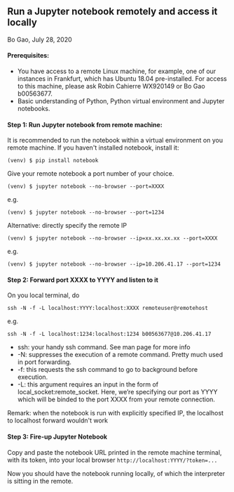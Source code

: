 ##  Run a Jupyter notebook remotely and access it locally
Bo Gao, July 28, 2020

#### Prerequisites: 
* You have access to a remote Linux machine, for example,
    one of our instances in Frankfurt, 
    which has Ubuntu 18.04 pre-installed. For access to this machine, 
    please ask Robin Cahierre WX920149 or Bo Gao b00563677.
* Basic understanding of Python, Python virtual environment
    and Jupyter notebooks.

#### Step 1: Run Jupyter notebook from remote machine:
It is recommended to run the notebook 
within a virtual environment on you remote machine. 
If you haven't installed notebook, install it:
```shell script
(venv) $ pip install notebook
```
Give your remote notebook a port number of your choice.
```shell script
(venv) $ jupyter notebook --no-browser --port=XXXX
```
e.g. 
```shell script
(venv) $ jupyter notebook --no-browser --port=1234
```

Alternative: directly specify the remote IP
```shell script
(venv) $ jupyter notebook --no-browser --ip=xx.xx.xx.xx --port=XXXX
```
e.g. 
```shell script
(venv) $ jupyter notebook --no-browser --ip=10.206.41.17 --port=1234
```

#### Step 2: Forward port XXXX to YYYY and listen to it
On you local terminal, do
```shell script
ssh -N -f -L localhost:YYYY:localhost:XXXX remoteuser@remotehost
```
e.g.
```shell script
ssh -N -f -L localhost:1234:localhost:1234 b00563677@10.206.41.17
```

* ssh: your handy ssh command. See man page for more info
* -N: suppresses the execution of a remote command. 
Pretty much used in port forwarding.
* -f: this requests the ssh command to go to background before execution.
* -L: this argument requires an input in the form of 
local_socket:remote_socket. 
Here, we’re specifying our port as YYYY 
which will be binded to the port XXXX 
from your remote connection.

Remark: when the notebook is run with explicitly specified IP, the localhost to localhost forward wouldn't work

#### Step 3: Fire-up Jupyter Notebook
Copy and paste the notebook URL printed 
in the remote machine terminal, with its token,
into your local browser
`http://localhost:YYYY/?token=...`

Now you should have the notebook running locally, of which
the interpreter is sitting in the remote.
